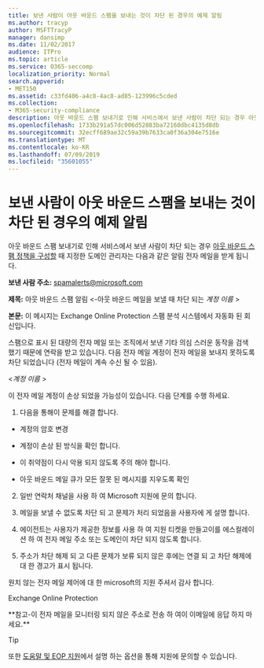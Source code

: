 ```yaml
---
title: 보낸 사람이 아웃 바운드 스팸을 보내는 것이 차단 된 경우의 예제 알림
ms.author: tracyp
author: MSFTTracyP
manager: dansimp
ms.date: 11/02/2017
audience: ITPro
ms.topic: article
ms.service: O365-seccomp
localization_priority: Normal
search.appverid:
- MET150
ms.assetid: c33fd406-a4c8-4ac8-ad85-123996c5cded
ms.collection:
- M365-security-compliance
description: 아웃 바운드 스팸 보내기로 인해 서비스에서 보낸 사람이 차단 되는 경우 아웃 바운드 스팸 정책을 구성할 때 지정한 도메인 관리자는 다음과 같은 알림 전자 메일을 받게 됩니다.
ms.openlocfilehash: 1733b291a57dc006d52883ba72160dbc4135d8db
ms.sourcegitcommit: 32ecff689ae32c59a39b7633ca0f36a304e7516e
ms.translationtype: MT
ms.contentlocale: ko-KR
ms.lasthandoff: 07/09/2019
ms.locfileid: "35601055"
---
```

# <a name="sample-notification-when-a-sender-is-blocked-sending-outbound-spam"></a>보낸 사람이 아웃 바운드 스팸을 보내는 것이 차단 된 경우의 예제 알림

아웃 바운드 스팸 보내기로 인해 서비스에서 보낸 사람이 차단 되는 경우 [아웃 바운드 스팸 정책을 구성할](configure-the-outbound-spam-policy.md) 때 지정한 도메인 관리자는 다음과 같은 알림 전자 메일을 받게 됩니다. 
  
 **보낸 사람 주소:** spamalerts@microsoft.com 
  
 **제목:** 아웃 바운드 스팸 알림 \<-아웃 바운드 메일을 보낼 때 차단 되는 *계정 이름* \>     
  
 **본문:** 이 메시지는 Exchange Online Protection 스팸 분석 시스템에서 자동화 된 회신입니다. 
  
스팸으로 표시 된 대량의 전자 메일 또는 조직에서 보낸 기타 의심 스러운 동작을 검색 했기 때문에 연락을 받고 있습니다. 다음 전자 메일 계정이 전자 메일을 보내지 못하도록 차단 되었습니다 (전자 메일이 계속 수신 될 수 있음).
  
\<*계정 이름*  \> 
  
이 전자 메일 계정이 손상 되었을 가능성이 있습니다. 다음 단계를 수행 하세요.
  
1. 다음을 통해이 문제를 해결 합니다.
    
  - 계정의 암호 변경
    
  - 계정이 손상 된 방식을 확인 합니다.
    
  - 이 취약점이 다시 악용 되지 않도록 주의 해야 합니다.
    
  - 아웃 바운드 메일 큐가 모든 잘못 된 메시지를 지우도록 확인
    
2. 일반 연락처 채널을 사용 하 여 Microsoft 지원에 문의 합니다.
    
3. 메일을 보낼 수 없도록 차단 되 고 문제가 처리 되었음을 사용자에 게 설명 합니다.
    
4. 에이전트는 사용자가 제공한 정보를 사용 하 여 지원 티켓을 만들고이를 에스컬레이션 하 여 전자 메일 주소 또는 도메인이 차단 되지 않도록 합니다.
    
5. 주소가 차단 해제 되 고 다른 문제가 보류 되지 않은 후에는 연결 되 고 차단 해제에 대 한 경고가 표시 됩니다.
    
원치 않는 전자 메일 제어에 대 한 microsoft의 지원 주셔서 감사 합니다.
  
Exchange Online Protection
  
\*\*참고-이 전자 메일을 모니터링 되지 않은 주소로 전송 하 여이 이메일에 응답 하지 마세요.\*\*
  
> [!TIP]
> 또한 [도움말 및 EOP 지원](eop/help-and-support-for-eop.md)에서 설명 하는 옵션을 통해 지원에 문의할 수 있습니다. 
  

